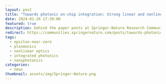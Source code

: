 ```yaml
---
layout: post
title: "Towards photonic on-chip integration: Strong linear and nonlinear thermo-optic effects enhanced by near-zero permittivity on a nanolayer"
date: 2024-01-26 17:39:00
featured: true
description: behind the paper posts at Springer-Nature Research Community
redirect: https://communities.springernature.com/posts/towards-photonic-on-chip-integration-strong-linear-and-nonlinear-thermo-optic-effects-enhanced-by-near-zero-permittivity-on-a-nanolayer
tags: 
  - epsilon-near-zero
  - plasmonics
  - nonlinear optics
  - integrated photonics
  - nanophotonics
categories: 
  - news
thumbnail: assets/img/Springer-Nature.png
---
```


